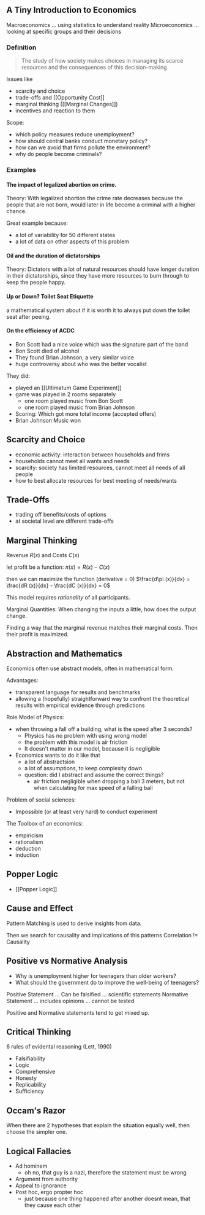 
## A Tiny Introduction to Economics
Macroeconomics ... using statistics to understand reality
Microeconomics ... looking at specific groups and their decisions
### Definition
>The study of how society makes choices in managing its scarce resources and the consequences of this decision-making

Issues like
- scarcity and choice
- trade-offs and [[Opportunity Cost]]
- marginal thinking ([[Marginal Changes]])
- incentives and reaction to them

Scope:
- which policy measures reduce unemployment?
- how should central banks conduct monetary policy?
- how can we avoid that firms pollute the environment?
- why do people become criminals?

### Examples

#### The impact of legalized abortion on crime.

Theory: With legalized abortion the crime rate decreases because the people that are not born, would later in life become a criminal with a higher chance. 

Great example because:
- a lot of variability for 50 different states
- a lot of data on other aspects of this problem 

#### Oil and the duration of dictatorships

Theory: Dictators with a lot of natural resources should have longer duration in their dictatorships, since they have more resources to burn through to keep the people happy.

#### Up or Down? Toilet Seat Etiquette

a mathematical system about if it is worth it to always put down the toilet seat after peeing.

#### On the efficiency of ACDC

- Bon Scott had a nice voice which was the signature part of the band
- Bon Scott died of alcohol
- They found Brian Johnson, a very similar voice
- huge controversy about who was the better vocalist

They did:
- played an [[Ultimatum Game Experiment]]
- game was played in 2 rooms separately
	- one room played music from Bon Scott
	- one room played music from Brian Johnson
- Scoring: Which got more total income (accepted offers) 
- Brian Johnson Music won

## Scarcity and Choice
- economic activity: interaction between households and frims
- households cannot meet all wants and needs
- scarcity: society has limited resources, cannot meet all needs of all people
- how to best allocate resources for best meeting of needs/wants

## Trade-Offs
- trading off benefits/costs of options
- at societal level are different trade-offs

## Marginal Thinking
Revenue $R(x)$ and Costs $C(x)$

let profit be a function:
$\pi (x) = R(x) - C(x)$

then we can maximize the function (derivative = 0)
$\frac{d\pi (x)}{dx} = \frac{dR (x)}{dx} - \frac{dC (x)}{dx} = 0$

This model requires *rationality* of all participants.

Marginal Quantities: When changing the inputs a little, how does the output change.

Finding a way that the marginal revenue matches their marginal costs. Then their profit is maximized.

## Abstraction and Mathematics
Economics often use abstract models, often in mathematical form.

Advantages:
- transparent language for results and benchmarks
- allowing a (hopefully) straightforward way to confront the theoretical results with empirical evidence through predictions 

Role Model of Physics:
- when throwing a fall off a building, what is the speed after 3 seconds?
	- Physics has no problem with using wrong model
	- the problem with this model is air friction
	- It doesn't matter in our model, because it is negligible
- Economics wants to do it like that
	- a lot of abstractsion
	- a lot of assumptions, to keep complexity down
	- question: did I abstract and assume the correct things?
		- air friction negligible when dropping a ball 3 meters, but not when calculating for max speed of a falling ball

Problem of social sciences:
- Impossible (or at least very hard) to conduct experiment

The Toolbox of an economics:
- empiricism
- rationalism
- deduction
- induction
## Popper Logic
- [[Popper Logic]]
## Cause and Effect
Pattern Matching is used to derive insights from data.

Then we search for causality and implications of this patterns 
Correlation != Causality

## Positive vs Normative Analysis
- Why is unemployment higher for teenagers than older workers?
- What should the government do to improve the well-being of teenagers?

Positive Statement ... Can be falsified ... scientific statements
Normative Statement ... includes opinions ... cannot be tested

Positive and Normative statements tend to get mixed up.
## Critical Thinking
6 rules of evidental reasoning (Lett, 1990)
- Falsifiability
- Logic
- Comprehensive
- Honesty
- Replicability
- Sufficiency

## Occam's Razor
When there are 2 hypotheses that explain the situation equally well, then choose the simpler one.

## Logical Fallacies
- Ad hominem
	- oh no, that guy is a nazi, therefore the statement must be wrong
- Argument from authority
- Appeal to ignorance
- Post hoc, ergo propter hoc
	- just because one thing happened after another doesnt mean, that they cause each other
